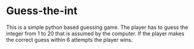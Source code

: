 # Guess-the-int
This is a simple python based guessing game. The player has to guess the integer from 1 to 20 that is assumed by the computer. If the player makes the correct guess within 6 attempts the player wins.
